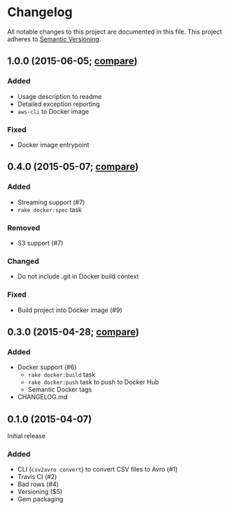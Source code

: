 # Changelog

All notable changes to this project are documented in this file.
This project adheres to [Semantic Versioning](http://semver.org/).

## 1.0.0 (2015-06-05; [compare](https://github.com/sspinc/csv2avro/compare/0.4.0...1.0.0))

### Added
 * Usage description to readme
 * Detailed exception reporting
 * `aws-cli` to Docker image

### Fixed
 * Docker image entrypoint

## 0.4.0 (2015-05-07; [compare](https://github.com/sspinc/csv2avro/compare/0.3.0...0.4.0))

### Added
 * Streaming support (#7)
 * `rake docker:spec` task

### Removed
 * S3 support (#7)

### Changed
 * Do not include .git in Docker build context

### Fixed
 * Build project into Docker image (#9)

## 0.3.0 (2015-04-28; [compare](https://github.com/sspinc/csv2avro/compare/0.1.0...0.3.0))

### Added
 * Docker support (#6)
   * `rake docker:build` task
   * `rake docker:push` task to push to Docker Hub
   * Semantic Docker tags
 * CHANGELOG.md

## 0.1.0 (2015-04-07)
Initial release

### Added
 * CLI (`csv2avro convert`) to convert CSV files to Avro (#1)
 * Travis CI (#2)
 * Bad rows (#4)
 * Versioning ($5)
 * Gem packaging
